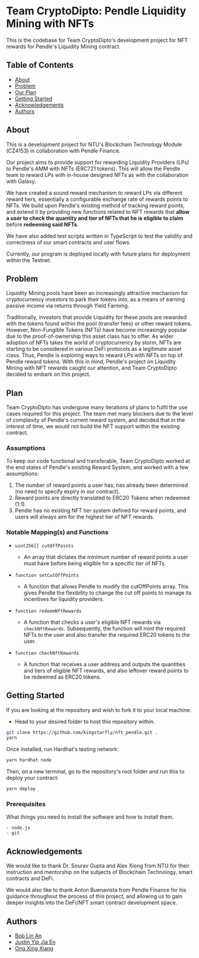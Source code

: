 # Team CryptoDipto: Pendle Liquidity Mining with NFTs

This is the codebase for Team CryptoDipto's development project for NFT rewards for Pendle's Liquidity Mining contract.

## Table of Contents

- [About](#about)
- [Problem](#problem)
- [Our Plan](#plan)
- [Getting Started](#getting_started)
- [Acknowledgements](#acknowledgements)
- [Authors](#authors)

## About <a name = "about"></a>

This is a development project for NTU's Blockchain Technology Module (CZ4153) in collaboration with Pendle Finance.

Our project aims to provide support for rewarding Liquidity Providers (LPs) to Pendle's AMM with NFTs (ERC721 tokens). This will allow the Pendle team to reward LPs with in-house designed NFTs as with the collaboration with Galaxy. 

We have created a sound reward mechanism to reward LPs via different reward tiers, essentially a configurable exchange rate of rewards points to NFTs. We build upon Pendle's existing method of tracking reward points, and extend it by providing new functions related to NFT rewards that **allow a user to check the quantity and tier of NFTs that he is eligible to claim** before **redeeming said NFTs**. 

We have also added test scripts written in TypeScript to test the validity and correctness of our smart contracts and user flows.

Currently, our program is deployed locally with future plans for deployment within the Testnet.

## Problem <a name = "problem"></a>

Liquidity Mining pools have been an increasingly attractive mechanism for cryptocurrency investors to park their tokens into, as a means of earning passive income via returns through Yield Farming.

Traditionally, investors that provide Liquidity for these pools are rewarded with the tokens found within the pool (transfer fees) or other reward tokens. However, Non-Fungible Tokens (NFTs) have become increasingly popular due to the proof-of-ownership this asset class has to offer. As wider adoption of NFTs takes the world of cryptocurrency by storm, NFTs are starting to be considered in various DeFi protocols as a legitimate asset class. Thus, Pendle is exploring ways to reward LPs with NFTs on top of Pendle reward tokens. With this in mind, Pendle's project on Liquidity Mining with NFT rewards caught our attention, and Team CryptoDipto decided to embark on this project.

## Plan <a name = "plan"></a>

Team CryptoDipto has undergone many iterations of plans to fulfil the use cases required for this project. The team met many blockers due to the level of complexity of Pendle's current reward system, and decided that in the interest of time, we would not build the NFT support within the existing contract.

### Assumptions

To keep our code functional and transferable, Team CryptoDipto worked at the end states of Pendle's existing Reward System, and worked with a few assumptions:
1. The number of reward points a user has, has already been determined (no need to specify expiry in our contract).
2. Reward points are directly translated to ERC20 Tokens when redeemed (1:1).
3. Pendle has no existing NFT tier system defined for reward points, and users will always aim for the highest tier of NFT rewards.

### Notable Mapping(s) and Functions

- `uint256[] cutOffPoints`
  - An array that dictates the minimum number of reward points a user must have before being eligible for a specific tier of NFTs.

- `function setCutOffPoints`
  - A function that allows Pendle to modify the cutOffPoints array. This gives Pendle the flexibility to change the cut off points to manage its incentives for liquidity providers.
    
- `function redeemNftRewards`
  - A function that checks a user's eligible NFT rewards via `checkNftRewards`. Subsequently, the function will mint the required NFTs to the user and also transfer the required ERC20 tokens to the user.
    
- `function checkNftRewards`
  - A function that receives a user address and outputs the quantities and tiers of eligible NFT rewards, and also leftover reward points to be redeemed as ERC20 tokens.

## Getting Started <a name = "getting_started"></a>

If you are looking at the repository and wish to fork it to your local machine:
- Head to your desired folder to host this repository within.

```sh
git clone https://github.com/kingstarfly/nft_pendle.git .
yarn
```

Once installed, run Hardhat's testing network:

```sh
yarn hardhat node
```

Then, on a new terminal, go to the repository's root folder and run this to
deploy your contract:

```sh
yarn deploy
```
### Prerequisites

What things you need to install the software and how to install them.

```
- node.js
- git
```

## Acknowledgements <a name = "acknowledgements"></a>

We would like to thank Dr. Sourav Gupta and Alex Xiong from NTU for their instruction and mentorship on the subjects of Blockchain Technology, smart contracts and DeFi. 

We would also like to thank Anton Buenavista from Pendle Finance for his guidance throughout the process of this project, and allowing us to gain deeper insights into the DeFi/NFT smart contract development space. 

## Authors <a name = "authors"></a>

 - [Bob Lin An](https://github.com/bobbyrayyy)
 - [Justin Yip Jia En](https://github.com/JYIP010)
 - [Ong Xing Xiang](https://github.com/kingstarfly)